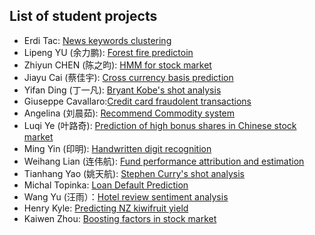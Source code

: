 ## List of student projects

* Erdi Tac: [News keywords clustering](https://github.com/erditacPHBS/2016.M3.TQF-ML.Keyword.Clustering)
* Lipeng YU (余力鹏): [Forest fire predictoin](https://github.com/yulipeng0508/2016.M3.TQF-ML.ForestFiresPrediction)
* Zhiyun CHEN (陈之昀): [HMM for stock market](https://github.com/chenzhiyunacg/2016.M3.TQF-ML.hmmPrediction)
* Jiayu Cai (蔡佳宇): [Cross currency basis prediction](https://github.com/JiayuCai/2016.M3.TQF-ML.cross-currecy-basis)
* Yifan Ding (丁一凡): [Bryant Kobe's shot analysis](https://github.com/IvonDing/2016.M3.TQF-ML.Kobe_Shot_Selection)
* Giuseppe Cavallaro:[Credit card fraudolent transactions](https://github.com/GiuseppeCavallaro/2016.M3.TQF-ML.Credit.Card.Fraud)
* Angelina (刘晨茹): [Recommend Commodity system](https://github.com/LiuChenru/2016.M3.TQF-ML.Commodity1)
* Luqi Ye (叶路奇): [Prediction of high bonus shares in Chinese stock market](https://github.com/goodgoodye/2016.M3.TQF-ML.Chinese-Stock-High-Bonus-Share-Prediction)
* Ming Yin (印明): [Handwritten digit recognition](https://github.com/YMBUAA/2016.M3.TQF-ML.Handwritten-digit-recognition)
* Weihang Lian (连伟航): [Fund performance attribution and estimation](https://github.com/1501213456/2016.M3.TQF-ML.FundPerformanceAttribution)
* Tianhang Yao (姚天航): [Stephen Curry's shot analysis](https://github.com/AlYao2017/2016.M3.TQF-ML.Curry-Shot-Analysis)
* Michal Topinka: [Loan Default Prediction](https://github.com/mitopi001/2016.M3.TQF-ML.Loan-Default-Prediction)
* Wang Yu (汪雨）：[Hotel review sentiment analysis](https://github.com/renee-wangyu/2016.M3.TQF-ML.HotelReviewSentiment)
* Henry Kyle: [Predicting NZ kiwifruit yield](https://github.com/henrypku/2016.M3.TQF-ML.KiwifruitYield)
* Kaiwen Zhou: [Boosting factors in stock market](https://github.com/kevin583475378/2016.M3.TQF-ML.Project)
